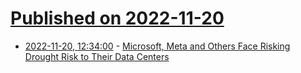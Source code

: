 # [Published on 2022-11-20](index.md)

* [2022-11-20, 12:34:00](https://hardware.slashdot.org/story/22/11/20/0255215/microsoft-meta-and-others-face-risking-drought-risk-to-their-data-centers?utm_source=rss1.0mainlinkanon&utm_medium=feed) - [Microsoft, Meta and Others Face Risking Drought Risk to Their Data Centers](https://hardware.slashdot.org/story/22/11/20/0255215/microsoft-meta-and-others-face-risking-drought-risk-to-their-data-centers?utm_source=rss1.0mainlinkanon&utm_medium=feed)
